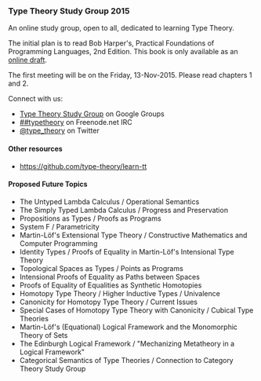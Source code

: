 ### Type Theory Study Group 2015

An online study group, open to all, dedicated to learning Type Theory.

The initial plan is to read Bob Harper's, Practical Foundations of Programming Languages, 2nd Edition. This book is only available as an [online draft](http://www.cs.cmu.edu/~rwh/plbook/2nded.pdf).

The first meeting will be on the Friday, 13-Nov-2015. Please read chapters 1 and 2.

Connect with us:

  * [Type Theory Study Group](https://groups.google.com/forum/#!forum/type-theory-study-group) on Google Groups
  * [##typetheory](https://www.irccloud.com/#!/ircs://irc.freenode.net:6697/%23%23typetheory) on Freenode.net IRC
  * [@type_theory](https://twitter.com/type_theory) on Twitter


#### Other resources

* https://github.com/type-theory/learn-tt


#### Proposed Future Topics

* The Untyped Lambda Calculus / Operational Semantics
* The Simply Typed Lambda Calculus / Progress and Preservation
* Propositions as Types / Proofs as Programs
* System F / Parametricity
* Martin-Löf's Extensional Type Theory / Constructive Mathematics and Computer Programming
* Identity Types / Proofs of Equality in Martin-Löf's Intensional Type Theory
* Topological Spaces as Types / Points as Programs
* Intensional Proofs of Equality as Paths between Spaces
* Proofs of Equality of Equalities as Synthetic Homotopies
* Homotopy Type Theory / Higher Inductive Types / Univalence
* Canonicity for Homotopy Type Theory / Current Issues
* Special Cases of Homotopy Type Theory with Canonicity / Cubical Type Theories
* Martin-Löf's (Equational) Logical Framework and the Monomorphic Theory of Sets
* The Edinburgh Logical Framework / "Mechanizing Metatheory in a Logical Framework"
* Categorical Semantics of Type Theories / Connection to Category Theory Study Group

